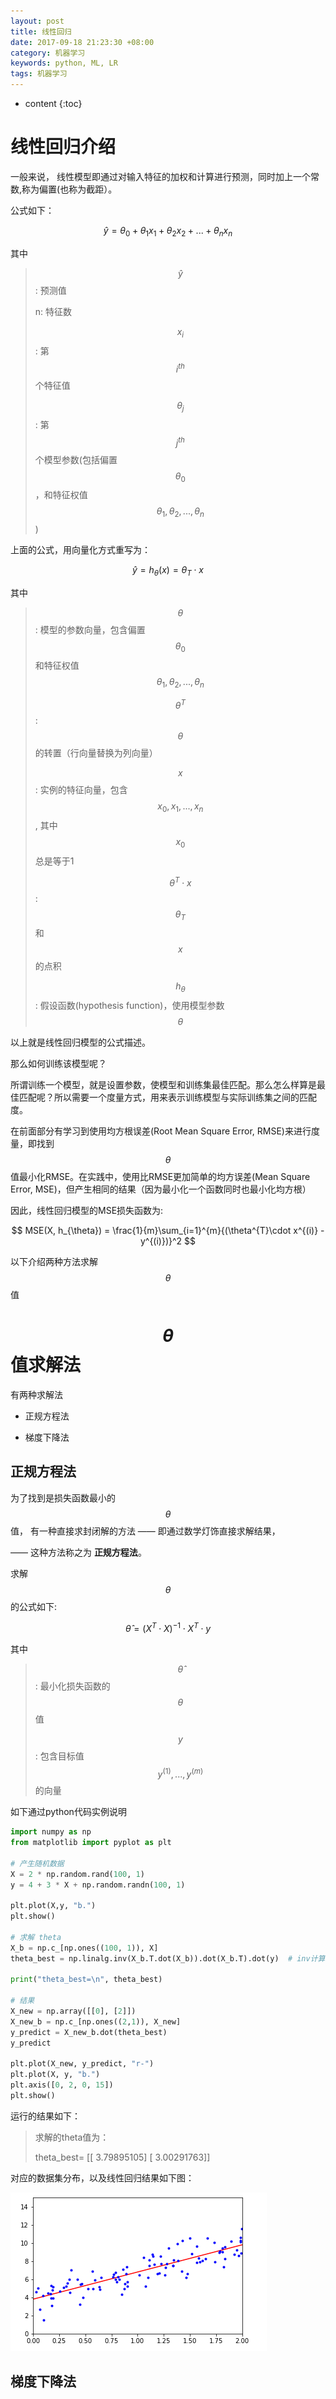 ```yaml
---
layout: post
title: 线性回归
date: 2017-09-18 21:23:30 +08:00
category: 机器学习
keywords: python, ML, LR
tags: 机器学习
---
```


* content
{:toc}

# 线性回归介绍

一般来说， 线性模型即通过对输入特征的加权和计算进行预测，同时加上一个常数,称为偏置(也称为截距）。

公式如下：

$$
\hat{y}= \theta_0 + \theta_1 x_1 + \theta_2 x_2 + ... + \theta_n x_n
$$

其中
> $$\hat{y}$$: 预测值
>
> n: 特征数
>
> $$x_i$$: 第$$i^{th}$$个特征值
>
> $$\theta_j$$: 第$$j^{th}$$个模型参数(包括偏置$$\theta_0$$，和特征权值$$\theta_1, \theta_2, ..., \theta_n$$)


上面的公式，用向量化方式重写为：

$$
\hat{y}=h_{\theta}(x) = \theta_{T}\cdot x
$$

其中

> $$\theta$$: 模型的参数向量，包含偏置$$\theta_0$$和特征权值$$\theta_1, \theta_2,...,\theta_n$$
>
> $$\theta^{T}$$: $$\theta$$的转置（行向量替换为列向量）
>
> $$x$$: 实例的特征向量，包含$$x_0, x_1, ..., x_n$$, 其中$$x_0$$总是等于1
>
> $$\theta^{T}\cdot x$$: $$\theta_{T}$$和$$x$$的点积
>
> $$h_{\theta}$$: 假设函数(hypothesis function)，使用模型参数$$\theta$$

以上就是线性回归模型的公式描述。

那么如何训练该模型呢？

所谓训练一个模型，就是设置参数，使模型和训练集最佳匹配。那么怎么样算是最佳匹配呢？所以需要一个度量方式，用来表示训练模型与实际训练集之间的匹配度。

在前面部分有学习到使用均方根误差(Root Mean Square Error, RMSE)来进行度量，即找到$$\theta$$值最小化RMSE。在实践中，使用比RMSE更加简单的均方误差(Mean Square Error, MSE)，但产生相同的结果（因为最小化一个函数同时也最小化均方根）

因此，线性回归模型的MSE损失函数为:

$$
MSE(X, h_{\theta}) = \frac{1}{m}\sum_{i=1}^{m}{(\theta^{T}\cdot x^{(i)} - y^{(i)})}^2
$$

以下介绍两种方法求解$$\theta$$值


# $$\theta$$值求解法

有两种求解法

- 正规方程法

- 梯度下降法

## 正规方程法

为了找到是损失函数最小的$$\theta$$值， 有一种直接求封闭解的方法 —— 即通过数学灯饰直接求解结果，

—— 这种方法称之为 **正规方程法**。

求解$$\theta$$的公式如下:

$$
\hat{\theta} = (X^T \cdot X)^{-1} \cdot X^T \cdot y
$$

其中
> $$\hat{\theta}$$: 最小化损失函数的$$\theta$$值
>
> $$y$$: 包含目标值$$y^{(1)},..., y^{(m)}$$的向量

如下通过python代码实例说明

```python
import numpy as np
from matplotlib import pyplot as plt

# 产生随机数据
X = 2 * np.random.rand(100, 1)
y = 4 + 3 * X + np.random.randn(100, 1)

plt.plot(X,y, "b.")
plt.show()

# 求解 theta
X_b = np.c_[np.ones((100, 1)), X]
theta_best = np.linalg.inv(X_b.T.dot(X_b)).dot(X_b.T).dot(y)  # inv计算矩阵的逆， dot()方法用于矩阵乘法

print("theta_best=\n", theta_best)

# 结果
X_new = np.array([[0], [2]])
X_new_b = np.c_[np.ones((2,1)), X_new]
y_predict = X_new_b.dot(theta_best)
y_predict

plt.plot(X_new, y_predict, "r-")
plt.plot(X, y, "b.")
plt.axis([0, 2, 0, 15])
plt.show()
```

运行的结果如下：
> 求解的theta值为：
>
> theta_best=
>    [[ 3.79895105]
>    [ 3.00291763]]

对应的数据集分布，以及线性回归结果如下图：

![linear-regression-normal-equation](/images/ml/linear-regression-normal-equation.png)

## 梯度下降法
